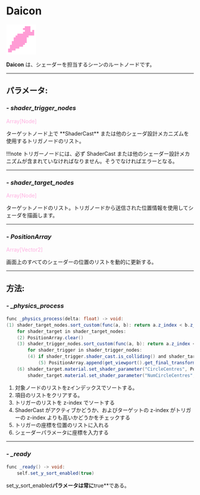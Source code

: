 # Daicon

![daicon.png](../assets/images/nodes/daicon.png)

**Daicon** は、シェーダーを担当するシーンのルートノードです。

---
## **パラメータ**:

### - *shader_trigger_nodes*
<p style="color:#ffb0e0;">Array[Node]</p>
ターゲットノード上で **ShaderCast** または他のシェーダ設計メカニズムを使用するトリガノードのリスト。

!!!note
	トリガーノードには、必ず ShaderCast または他のシェーダー設計メカニズムが含まれていなければなりません。そうでなければエラーとなる。
	
---
### - *shader_target_nodes*
<p style="color:#ffb0e0;">Array[Node]</p>
ターゲットノードのリスト。トリガノードから送信された位置情報を使用してシェーダを描画します。

---
### - *PositionArray*
<p style="color:#ffb0e0;">Array[Vector2]</p>
画面上のすべてのシェーダーの位置のリストを動的に更新する。

---
## **方法**:

### - *_physics_process*

```java
func _physics_process(delta: float) -> void:
(1) shader_target_nodes.sort_custom(func(a, b): return a.z_index < b.z_index)
	for shader_target in shader_target_nodes:
	(2) PositionArray.clear()
	(3) shader_trigger_nodes.sort_custom(func(a, b): return a.z_index < b.z_index)
		for shader_trigger in shader_trigger_nodes:
		(4) if shader_trigger.shader_cast.is_colliding() and shader_target.z_index >= shader_trigger.z_index:
			(5) PositionArray.append(get_viewport().get_final_transform() * shader_trigger.get_global_transform_with_canvas() * Vector2(0,0))
	(6) shader_target.material.set_shader_parameter("CircleCentres", PositionArray)
		shader_target.material.set_shader_parameter("NumCircleCentres", PositionArray.size())
```

1. 対象ノードのリストをzインデックスでソートする。
2. 項目のリストをクリアする。
3. トリガーのリストを z-index でソートする
4. ShaderCast がアクティブかどうか、およびターゲットの z-index がトリガーの z-index よりも高いかどうかをチェックする
5. トリガーの座標を位置のリストに入れる
6. シェーダーパラメータに座標を入力する

---
### - *_ready*

```java
func _ready() -> void:
	self.set_y_sort_enabled(true)
```

set_y_sort_enabled**パラメータは常に**true**である。